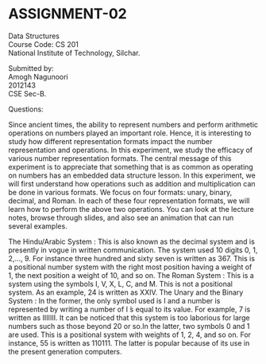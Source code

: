 # ASSIGNMENT-02
Data Structures\
Course Code: CS 201\
National Institute of Technology, Silchar.

Submitted by:\
Amogh Nagunoori\
2012143\
CSE Sec-B.

Questions:

Since ancient times, the ability to represent numbers and perform arithmetic operations on numbers played an important role. Hence, it is interesting to study how different representation formats impact the number representation and operations. In this experiment, we study the efficacy of various number representation formats. The central message of this experiment is to appreciate that something that is as common as operating on numbers has an embedded data structure lesson. In this experiment, we will first understand how operations such as addition and multiplication can be done in various formats. We focus on four formats: unary, binary, decimal, and Roman. In each of these four representation formats, we will learn how to perform the above two operations. You can look at the lecture notes, browse through slides, and also see an animation that can run several examples.

The Hindu/Arabic System : This is also known as the decimal system and is presently in vogue in written communication. The system used 10 digits 0, 1, 2,..., 9.  For instance three hundred and sixty seven is written as 367. This is a positional number system with the right most position having a weight of 1, the next position a weight of 10, and so on.
The Roman System : This is a system using the symbols I, V, X, L, C, and M. This is not a positional system. As an example, 24 is written as XXIV.
The Unary and the Binary System : In the former, the only symbol used is I and a number is represented by writing a number of I ́s equal to its value. For example, 7 is written as IIIIIII. It can be noticed that this system is too laborious for large numbers such as those beyond 20 or so.In the latter, two symbols 0 and 1 are used. This is a positional system with weights of 1, 2, 4, and so on. For instance, 55 is written as 110111. The latter is popular because of its use in the present generation computers.
